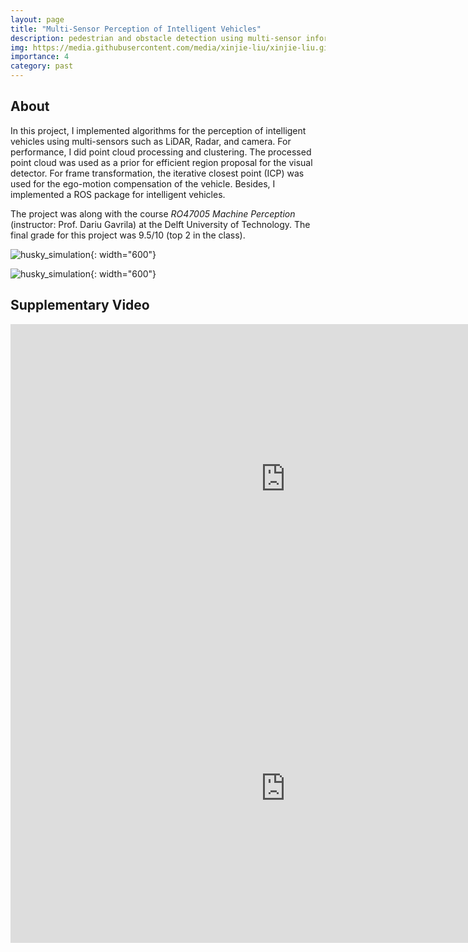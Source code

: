 ```yaml
---
layout: page
title: "Multi-Sensor Perception of Intelligent Vehicles"
description: pedestrian and obstacle detection using multi-sensor information
img: https://media.githubusercontent.com/media/xinjie-liu/xinjie-liu.github.io/main/assets/img/perception.gif
importance: 4
category: past
---
```


## About

In this project, I implemented algorithms for the perception of intelligent vehicles using multi-sensors such as LiDAR, Radar, and camera. For performance, I did point cloud processing and clustering. The processed point cloud was used as a prior for efficient region proposal for the visual detector. For frame transformation, the iterative closest point (ICP) was used for the ego-motion compensation of the vehicle. Besides, I implemented a ROS package for intelligent vehicles. 

The project was along with the course *RO47005 Machine Perception* (instructor: Prof. Dariu Gavrila) at the Delft University of Technology. The final grade for this project was 9.5/10 (top 2 in the class).

![husky_simulation](https://media.githubusercontent.com/media/xinjie-liu/xinjie-liu.github.io/main/assets/img/perception.gif){: width="600"}

![husky_simulation](https://media.githubusercontent.com/media/xinjie-liu/xinjie-liu.github.io/main/assets/img/intelligentvehicle.gif){: width="600"}



## Supplementary Video

<iframe width="880" height="495" src="https://www.youtube.com/embed/N3yv7vWhbWE" title="YouTube video player" frameborder="0" allow="accelerometer; autoplay; clipboard-write; encrypted-media; gyroscope; picture-in-picture" allowfullscreen></iframe>

<iframe width="880" height="495" src="https://www.youtube.com/embed/xyQBc3VUO2U" title="YouTube video player" frameborder="0" allow="accelerometer; autoplay; clipboard-write; encrypted-media; gyroscope; picture-in-picture" allowfullscreen></iframe>